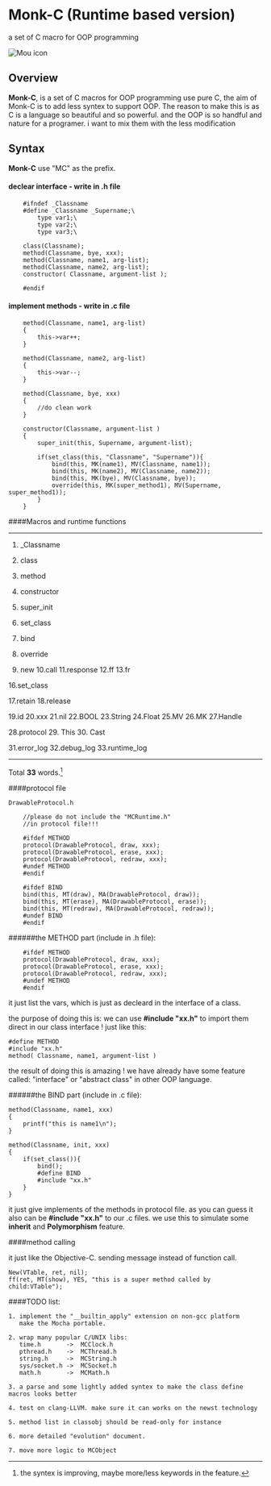 # Monk-C (Runtime based version)
a set of C macro for OOP programming

![Mou icon](https://secure.gravatar.com/avatar/63f7c4c0a269ebaf049724a024bf01b4?s=420&d=https://a248.e.akamai.net/assets.github.com%2Fimages%2Fgravatars%2Fgravatar-user-420.png)

## Overview

**Monk-C**, is a set of C macros for OOP programming use pure C, the aim of Monk-C is to add less syntex to support OOP. The reason to make this is as C is a language so beautiful and so powerful. and the OOP is so handful and nature for a programer. i want to mix them with the less modification

## Syntax
**Monk-C** use "MC" as the prefix.
#### declear interface - write in .h file

		#ifndef _Classname
		#define _Classname _Supername;\
			type var1;\
			type var2;\
			type var3;\

		class(Classname);
		method(Classname, bye, xxx);
		method(Classname, name1, arg-list);
		method(Classname, name2, arg-list);
		constructor( Classname, argument-list );

		#endif
	
#### implement methods - write in .c file
		
		method(Classname, name1, arg-list)
		{
			this->var++;
		}
			
		method(Classname, name2, arg-list)
		{
			this->var--;
		}
		
		method(Classname, bye, xxx)
		{
			//do clean work
		}

		constructor(Classname, argument-list )
		{
			super_init(this, Supername, argument-list);

			if(set_class(this, "Classname", "Supername")){
				bind(this, MK(name1), MV(Classname, name1));
				bind(this, MK(name2), MV(Classname, name2));
				bind(this, MK(bye), MV(Classname, bye));
				override(this, MK(super_method1), MV(Supername, super_method1));
			}
		}

####Macros and runtime functions

---

1. _Classname
2. class
3. method
4. constructor

5. super_init
6. set_class
7. bind
8. override

9. new
10.call
11.response
12.ff
13.fr

16.set_class

17.retain
18.release

19.id
20.xxx
21.nil
22.BOOL
23.String
24.Float
25.MV
26.MK
27.Handle

28.protocol
29. This
30. Cast

31.error_log
32.debug_log
33.runtime_log

---

Total **33** words.[^1]

####protocol file

	DrawableProtocol.h

		//please do not include the "MCRuntime.h"
		//in protocol file!!!

		#ifdef METHOD 
		protocol(DrawableProtocol, draw, xxx);
		protocol(DrawableProtocol, erase, xxx);
		protocol(DrawableProtocol, redraw, xxx);
		#undef METHOD
		#endif

		#ifdef BIND
		bind(this, MT(draw), MA(DrawableProtocol, draw));
		bind(this, MT(erase), MA(DrawableProtocol, erase));
		bind(this, MT(redraw), MA(DrawableProtocol, redraw));
		#undef BIND
		#endif

######the METHOD part (include in .h file):

		#ifdef METHOD 
		protocol(DrawableProtocol, draw, xxx);
		protocol(DrawableProtocol, erase, xxx);
		protocol(DrawableProtocol, redraw, xxx);
		#undef METHOD
		#endif

it just list the vars, which is just as decleard in the interface of a class.

the purpose of doing this is: we can use **#include "xx.h"** to import them direct in our class interface ! just like this:

	#define METHOD
	#include "xx.h"
	method( Classname, name1, argument-list )
	
the result of doing this is amazing ! we have already have some feature called: "interface" or "abstract class"
in other OOP language.

######the BIND part (include in .c file):

	
	method(Classname, name1, xxx)
	{
		printf("this is name1\n");
	}

	method(Classname, init, xxx)
	{
		if(set_class()){
			bind();
			#define BIND
			#include "xx.h"
		}
	}

it just give implements of the methods in protocol file. as you can guess it also can be **#include "xx.h"**
to our .c files. we use this to simulate some **inherit** and **Polymorphism** feature.

####method calling

it just like the Objective-C. sending message instead of function call.

	New(VTable, ret, nil);
	ff(ret, MT(show), YES, "this is a super method called by child:VTable");

####TODO list:

	1. implement the "__builtin_apply" extension on non-gcc platform
	   make the Mocha portable.

	2. wrap many popular C/UNIX libs:
	   time.h       ->  MCClock.h
	   pthread.h    ->  MCThread.h
	   string.h     ->  MCString.h
	   sys/socket.h ->  MCSocket.h
	   math.h       ->  MCMath.h

	3. a parse and some lightly added syntex to make the class define macros looks better

	4. test on clang-LLVM. make sure it can works on the newst technology

	5. method list in classobj should be read-only for instance

	6. more detailed "evolution" document.

	7. move more logic to MCObject

[^1]: the syntex is improving, maybe more/less keywords in the feature.


